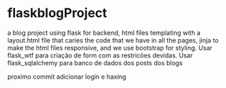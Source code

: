 # flaskblogProject
a blog project using flask for backend, html files templating with a layout.html file that caries the code that we have in all the pages, jinja to make the html files responsive, and we use bootstrap for styling.
Usar flask_wtf para criação de form com as restricões devidas.
Usar flask_sqlalchemy para banco de dados dos posts dos blogs

proximo commit adicionar login e haxing
